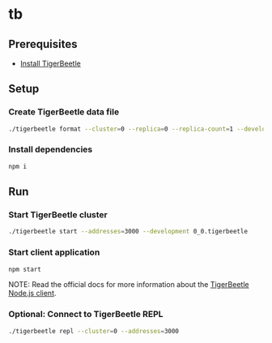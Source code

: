# tb

## Prerequisites

- [Install TigerBeetle](https://docs.tigerbeetle.com/quick-start/)

## Setup

### Create TigerBeetle data file

```sh
./tigerbeetle format --cluster=0 --replica=0 --replica-count=1 --development 0_0.tigerbeetle
```

### Install dependencies

```sh
npm i
```

## Run

### Start TigerBeetle cluster

```sh
./tigerbeetle start --addresses=3000 --development 0_0.tigerbeetle
```

### Start client application

```sh
npm start
```

NOTE: Read the official docs for more information about the [TigerBeetle Node.js client](https://docs.tigerbeetle.com/clients/node/).

### Optional: Connect to TigerBeetle REPL

```sh
./tigerbeetle repl --cluster=0 --addresses=3000
```
